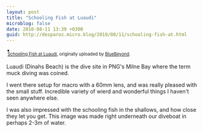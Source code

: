 ```yaml
---
layout: post
title: "Schooling Fish at Luaudi"
microblog: false
date: 2010-08-11 13:39 +0300
guid: http://desparoz.micro.blog/2010/08/11/schooling-fish-at.html
---
```

<div style="text-align: left; padding: 3px;"><a title="photo sharing" href="http://www.flickr.com/photos/bluebeyond/4882967445/"><img style="border: solid 2px #000000;" src="http://desparoz.me/uploads/2017/24ab20afe0.jpg" alt="" /></a> <br /> <span style="font-size: 0.8em; margin-top: 0px;"><a href="http://www.flickr.com/photos/bluebeyond/4882967445/">Schooling Fish at Luaudi</a>, originally uploaded by <a href="http://www.flickr.com/people/bluebeyond/">BlueBeyond</a>.</span></div>
<p>Luaudi (Dinahs Beach) is the dive site in PNG's Milne Bay where the term muck diving was coined.</p>
<p> I went there setup for macro with a 60mm lens, and was really pleased with the small stuff. Incredible variety of wierd and wonderful things I haven't seen anywhere else.</p>
<p> I was also impressed with the schooling fish in the shallows, and how close they let you get. This image was made right underneath our diveboat in perhaps 2-3m of water.</p>
